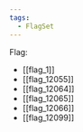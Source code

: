 ```yaml
---
tags:
  - FlagSet
---
```

Flag:
- [[flag_1]]
- [[flag_12055]]
- [[flag_12064]]
- [[flag_12065]]
- [[flag_12066]]
- [[flag_12099]]
